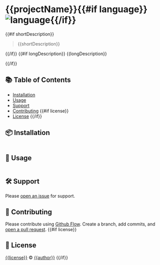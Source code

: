 # {{projectName}}{{#if language}} ![language](https://img.shields.io/badge/language-{{language}}-blue.svg){{/if}}

{{#if shortDescription}}
> {{shortDescription}}

{{/if}}
{{#if longDescription}}
{{longDescription}}

{{/if}}
## :books: Table of Contents

- [Installation](#package-installation)
- [Usage](#rocket-usage)
- [Support](#hammer_and_wrench-support)
- [Contributing](#memo-contributing)
{{#if license}}
- [License](#scroll-license)
{{/if}}

## :package: Installation

```sh
```

## :rocket: Usage

```sh
```

## :hammer_and_wrench: Support

Please [open an issue](https://github.com/{{user}}/{{repo}}/issues/new) for support.

## :memo: Contributing

Please contribute using [Github Flow](https://guides.github.com/introduction/flow/). Create a branch, add commits, and [open a pull request](https://github.com/{{user}}/{{repo}}/compare/).
{{#if license}}

## :scroll: License

[{{license}}](LICENSE) © [{{author}}](https://github.com/{{user}})
{{/if}}

